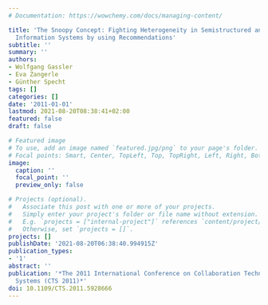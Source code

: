 ```yaml
---
# Documentation: https://wowchemy.com/docs/managing-content/

title: 'The Snoopy Concept: Fighting Heterogeneity in Semistructured and Collaborative
  Information Systems by using Recommendations'
subtitle: ''
summary: ''
authors:
- Wolfgang Gassler
- Eva Zangerle
- Günther Specht
tags: []
categories: []
date: '2011-01-01'
lastmod: 2021-08-20T08:38:41+02:00
featured: false
draft: false

# Featured image
# To use, add an image named `featured.jpg/png` to your page's folder.
# Focal points: Smart, Center, TopLeft, Top, TopRight, Left, Right, BottomLeft, Bottom, BottomRight.
image:
  caption: ''
  focal_point: ''
  preview_only: false

# Projects (optional).
#   Associate this post with one or more of your projects.
#   Simply enter your project's folder or file name without extension.
#   E.g. `projects = ["internal-project"]` references `content/project/deep-learning/index.md`.
#   Otherwise, set `projects = []`.
projects: []
publishDate: '2021-08-20T06:38:40.994915Z'
publication_types:
- '1'
abstract: ''
publication: '*The 2011 International Conference on Collaboration Technologies and
  Systems (CTS 2011)*'
doi: 10.1109/CTS.2011.5928666
---
```

